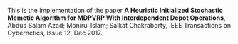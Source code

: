 This is the implementation of the paper **A Heuristic Initialized Stochastic Memetic Algorithm for MDPVRP With Interdependent Depot Operations**, Abdus Salam Azad; Monirul Islam; Saikat Chakraborty, IEEE Transactions on Cybernetics, Issue 12, Dec 2017.
